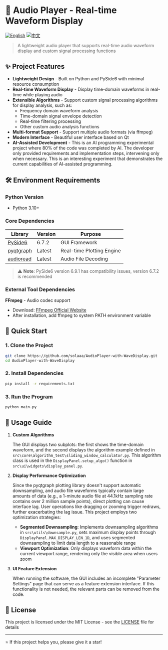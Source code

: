 # 🎵 Audio Player - Real-time Waveform Display

[![English](https://img.shields.io/badge/lang-English-blue.svg)](README.md)
[![中文](https://img.shields.io/badge/lang-中文-red.svg)](README_zh.md)

> A lightweight audio player that supports real-time audio waveform display and custom signal processing functions

## ✨ Project Features

- **Lightweight Design** - Built on Python and PySide6 with minimal resource consumption
- **Real-time Waveform Display** - Display time-domain waveforms in real-time while playing audio
- **Extensible Algorithms** - Support custom signal processing algorithms for display analysis, such as:
    - Frequency domain waveform analysis
    - Time-domain signal envelope detection
    - Real-time filtering processing
    - Other custom audio analysis functions
- **Multi-format Support** - Support multiple audio formats (via ffmpeg)
- **Modern Interface** - Beautiful user interface based on Qt
- **AI-Assisted Development** - This is an AI programming experimental project where 80% of the code was completed by AI. The developer only provided requirements and implementation steps, intervening only when necessary. This is an interesting experiment that demonstrates the current capabilities of AI-assisted programming.

## 🛠️ Environment Requirements

### Python Version
- Python 3.10+

### Core Dependencies

| Library | Version | Purpose |
|---------|---------|---------|
| [PySide6](https://pypi.org/project/PySide6/) | 6.7.2 | GUI Framework |
| [pyqtgraph](https://github.com/pyqtgraph/pyqtgraph) | Latest | Real-time Plotting Engine |
| [audioread](https://github.com/beetbox/audioread) | Latest | Audio File Decoding |

> ⚠️ **Note**: PySide6 version 6.9.1 has compatibility issues, version 6.7.2 is recommended

### External Tool Dependencies

**FFmpeg** - Audio codec support
- Download: [FFmpeg Official Website](https://ffmpeg.org/download.html#build-windows)
- After installation, add ffmpeg to system PATH environment variable

## 🚀 Quick Start

### 1. Clone the Project
```bash
git clone https://github.com/solaaa/AudioPlayer-with-WaveDisplay.git
cd AudioPlayer-with-WaveDisplay
```

### 2. Install Dependencies
```bash
pip install -r requirements.txt
```

### 3. Run the Program
```bash
python main.py
```

## 📖 Usage Guide

1. **Custom Algorithms**
    
    The GUI displays two subplots: the first shows the time-domain waveform, and the second displays the algorithm example defined in `src\core\algorithm_test\sliding_window_calculator.py`. This algorithm class is used in the `DisplayPanel.setup_algo()` function in `src\ui\widgets\display_panel.py`.

2. **Display Performance Optimization**
    
    Since the pyqtgraph plotting library doesn't support automatic downsampling, and audio file waveforms typically contain large amounts of data (e.g., a 1-minute audio file at 44.1kHz sampling rate contains over 2 million sample points), direct plotting can cause interface lag. User operations like dragging or zooming trigger redraws, further exacerbating the lag issue. This project employs two optimization strategies:
    
    - **Segmented Downsampling**: Implements downsampling algorithms in `src\utils\downsample.py`, sets maximum display points through `DisplayPanel.MAX_DISPLAY_LEN_1D`, and uses segmented downsampling to limit data length to a reasonable range
    - **Viewport Optimization**: Only displays waveform data within the current viewport range, rendering only the visible area when users zoom

3. **UI Feature Extension**
    
    When running the software, the GUI includes an incomplete "Parameter Settings" page that can serve as a feature extension interface. If this functionality is not needed, the relevant parts can be removed from the code.

## 📄 License

This project is licensed under the MIT License - see the [LICENSE](LICENSE) file for details

---

⭐ If this project helps you, please give it a star!
